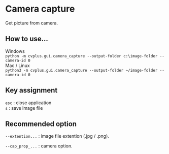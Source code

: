 # Camera capture

Get picture from camera.  

## How to use...

Windows  
```python -m cvplus.gui.camera_capture --output-folder c:\image-folder --camera-id 0```  
Mac / Linux  
```python3 -m cvplus.gui.camera_capture --output-folder ~/image-folder --camera-id 0```  

## Key assignment  

```esc``` : close application  
```s```   : save image file

## Recommended option  

```--extention...``` : image file extention (.jpg / .png).

```--cap_prop_...``` : camera option.
